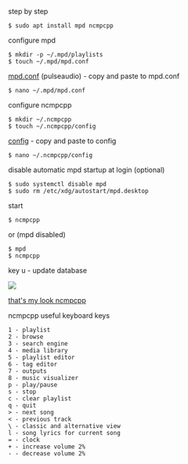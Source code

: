 step by step
```
$ sudo apt install mpd ncmpcpp
```
configure  mpd
```
$ mkdir -p ~/.mpd/playlists
$ touch ~/.mpd/mpd.conf
```
<a href="https://github.com/skandyns/mpd/blob/master/mpd.conf" target="_blank">mpd.conf</a> (pulseaudio) - copy and paste to mpd.conf
```
$ nano ~/.mpd/mpd.conf
```
configure ncmpcpp
```
$ mkdir ~/.ncmpcpp
$ touch ~/.ncmpcpp/config
```
<a href="https://github.com/skandyns/ncmpcpp/blob/master/config" target="_blank">config</a> - copy and paste to config

```
$ nano ~/.ncmpcpp/config
```
disable automatic mpd startup at login (optional)
```
$ sudo systemctl disable mpd
$ sudo rm /etc/xdg/autostart/mpd.desktop
```
start
```
$ ncmpcpp
```
or (mpd disabled)
```
$ mpd
$ ncmpcpp
```
key u - update database

<img src="https://skandyns.github.io/img/ncmpcpp.png"/>

<a href="https://github.com/skandyns/ncmpcpp/blob/master/ncmpcpp.png" target="_blank">that's my look ncmpcpp</a>

ncmpcpp useful keyboard keys
```
1 - playlist
2 - browse
3 - search engine
4 - media library
5 - playlist editor
6 - tag editor
7 - outputs
8 - music visualizer
p - play/pause
s - stop
c - clear playlist
q - quit
> - next song
< - previous track
\ - classic and alternative view
l - song lyrics for current song
= - clock
+ - increase volume 2%
- - decrease volume 2%
```
